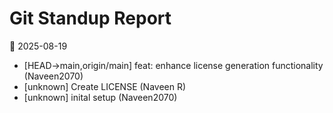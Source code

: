 # Git Standup Report

📅 2025-08-19
- [HEAD->main,origin/main] feat: enhance license generation functionality (Naveen2070)
- [unknown] Create LICENSE (Naveen R)
- [unknown] inital setup (Naveen2070)

